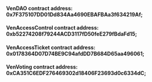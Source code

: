 #### VenDAO contract address: 0x7F375107DD01Dd834Aa4690EBAFBAa3f634219Af;
#### VenAccessControl contract address: 0xb52274208f79244ACD3117fD50feE279fBdaFd15;
#### VenAccessTicket contract address: 0x0178364D07D74BE9C94afdDD7B684D65aa496061;
#### VenVoting contract address: 0xCA351C6EDF276469302d18406F23693d0c6334dC;